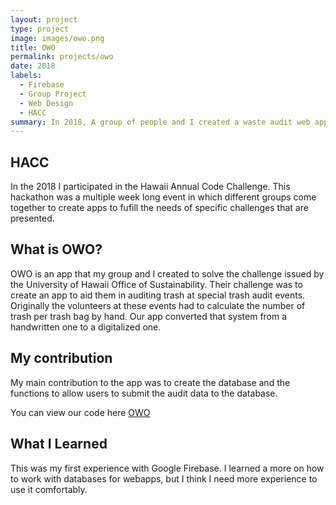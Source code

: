 ```yaml
---
layout: project
type: project
image: images/owo.png
title: OWO
permalink: projects/owo
date: 2018
labels:
  - Firebase
  - Group Project
  - Web Design
  - HACC
summary: In 2018, A group of people and I created a waste audit web app called OWO
---
```

## HACC
In the 2018 I participated in the Hawaii Annual Code Challenge. This hackathon was a multiple week long event in which different groups come together to create apps to fufill the needs of specific challenges that are presented. 

## What is OWO?
OWO is an app that my group and I created to solve the challenge issued by the University of Hawaii Office of Sustainability. Their challenge was to create an app to aid them in auditing trash at special trash audit events. Originally the volunteers at these events had to calculate the number of trash per trash bag by hand. Our app converted that system from a handwritten one to a digitalized one.

## My contribution 
My main contribution to the app was to create the database and the functions to allow users to submit the audit data to the database. 

You can view our code here <a href="https://github.com/HACC2018/OWO">OWO</a>

## What I Learned
This was my first experience with Google Firebase. I learned a more on how to work with databases for webapps, but I think I need more experience to use it comfortably. 
